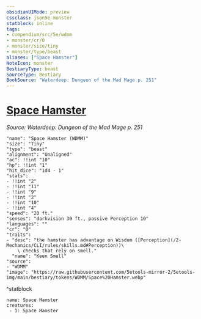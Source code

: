 ```yaml
---
obsidianUIMode: preview
cssclass: json5e-monster
statblock: inline
tags:
- compendium/src/5e/wdmm
- monster/cr/0
- monster/size/tiny
- monster/type/beast
aliases: ["Space Hamster"]
NoteIcon: monster
BestiaryType: beast
SourceType: Bestiary
BookSource: "Waterdeep: Dungeon of the Mad Mage p. 251"
---
```

# [Space Hamster](2-Mechanics/CLI/bestiary/beast/space-hamster-wdmm.md)
*Source: Waterdeep: Dungeon of the Mad Mage p. 251*  

```statblock
"name": "Space Hamster (WDMM)"
"size": "Tiny"
"type": "beast"
"alignment": "Unaligned"
"ac": !!int "10"
"hp": !!int "1"
"hit_dice": "1d4 - 1"
"stats":
- !!int "2"
- !!int "11"
- !!int "9"
- !!int "2"
- !!int "10"
- !!int "4"
"speed": "20 ft."
"senses": "darkvision 30 ft., passive Perception 10"
"languages": ""
"cr": "0"
"traits":
- "desc": "the hamster has advantage on Wisdom ([Perception](/2-Mechanics/CLI/rules/skills.md#Perception))\
    \ checks that rely on smell."
  "name": "Keen Smell"
"source":
- "WDMM"
"image": "https://raw.githubusercontent.com/5etools-mirror-2/5etools-img/main/bestiary/tokens/WDMM/Space%20Hamster.webp"
```
^statblock

```encounter-table
name: Space Hamster
creatures:
 - 1: Space Hamster
```